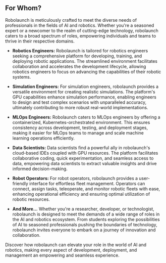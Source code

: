 ## For Whom?

Robolaunch is meticulously crafted to meet the diverse needs of professionals in the fields of AI and robotics. Whether you're a seasoned expert or a newcomer to the realm of cutting-edge technology, robolaunch caters to a broad spectrum of roles, empowering individuals and teams to thrive in their respective domains.

- **Robotics Engineers:**
Robolaunch is tailored for robotics engineers seeking a comprehensive platform for developing, training, and deploying robotic applications. The streamlined environment facilitates collaboration and accelerates the development lifecycle, allowing robotics engineers to focus on advancing the capabilities of their robotic systems.

- **Simulation Engineers:**
For simulation engineers, robolaunch provides a versatile environment for creating realistic simulations. The platform's GPU capabilities enhance simulation performance, enabling engineers to design and test complex scenarios with unparalleled accuracy, ultimately contributing to more robust real-world implementations.

- **MLOps Engineers:**
Robolaunch caters to MLOps engineers by offering a containerized, Kubernetes-orchestrated environment. This ensures consistency across development, testing, and deployment stages, making it easier for MLOps teams to manage and scale machine learning operations efficiently.

- **Data Scientists:**
Data scientists find a powerful ally in robolaunch's cloud-based IDEs coupled with GPU resources. The platform facilitates collaborative coding, quick experimentation, and seamless access to data, empowering data scientists to extract valuable insights and drive informed decision-making.

- **Robot Operators:**
For robot operators, robolaunch provides a user-friendly interface for effortless fleet management. Operators can connect, assign tasks, teleoperate, and monitor robotic fleets with ease, enhancing operational efficiency and ensuring optimal utilization of robotic resources.

- **And More...**
Whether you're a researcher, developer, or technologist, robolaunch is designed to meet the demands of a wide range of roles in the AI and robotics ecosystem. From students exploring the possibilities of AI to seasoned professionals pushing the boundaries of technology, robolaunch invites everyone to embark on a journey of innovation and collaboration.

Discover how robolaunch can elevate your role in the world of AI and robotics, making every aspect of development, deployment, and management an empowering and seamless experience.
